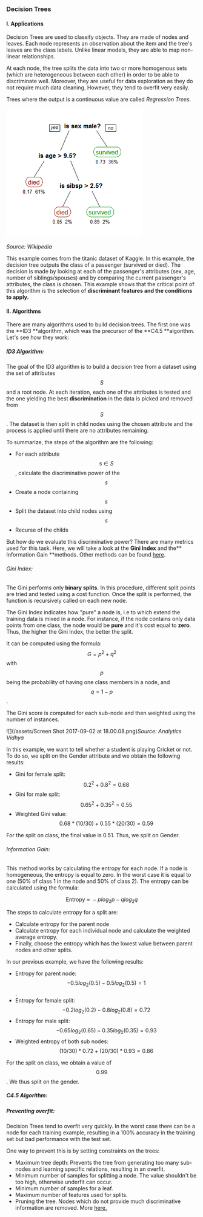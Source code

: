 ### Decision Trees

#### I. Applications

Decision Trees are used to classify objects. They are made of nodes and leaves. Each node represents an observation about the item and the tree's leaves are the class labels. Unlike linear models, they are able to map non-linear relationships.

At each node, the tree splits the data into two or more homogenous sets \(which are heterogeneous between each other\) in order to be able to discriminate well. Moreover, they are useful for data exploration as they do not require much data cleaning. However, they tend to overfit very easily.

Trees where the output is a continuous value are called _Regression Trees._

![](/assets/decision_tree.png)

_Source: Wikipedia_

This example comes from the titanic dataset of Kaggle. In this example, the decision tree outputs the class of a passenger \(survived or died\). The decision is made by looking at each of the passenger's attributes \(sex, age, number of siblings/spouses\) and by comparing the current passenger's attributes, the class is chosen. This example shows that the critical point of this algorithm is the selection of **discriminant features and the conditions to apply.**

#### II. Algorithms

There are many algorithms used to build decision trees. The first one was the **ID3 **algorithm, which was the precursor of the **C4.5 **algorithm. Let's see how they work:

##### ID3 Algorithm:

The goal of the ID3 algorithm is to build a decision tree from a dataset using the set of attributes $$S$$ and a root node. At each iteration, each one of the attributes is tested and the one yielding the best **discrimination** in the data is picked and removed from $$S$$. The dataset is then split in child nodes using the chosen attribute and the process is applied until there are no attributes remaining.

To summarize, the steps of the algorithm are the following:

* For each attribute $$s \in S$$, calculate the discriminative power of the $$s$$
* Create a node containing $$s$$
* Split the dataset into child nodes using $$s$$
* Recurse of the childs

But how do we evaluate this discriminative power? There are many metrics used for this task. Here, we will take a look at the **Gini Index** and the** Information Gain **methods. Other methods can be found [here](https://www.analyticsvidhya.com/blog/2016/04/complete-tutorial-tree-based-modeling-scratch-in-python/#one).

###### Gini Index:

The Gini performs only **binary splits.** In this procedure, different split points are tried and tested using a cost function. Once the split is performed, the function is recursively called on each new node.

The Gini Index indicates how "pure" a node is, i.e to which extend the training data is mixed in a node. For instance, if the node contains only data points from one class, the node would be **pure** and it's cost equal to **zero**. Thus, the higher the Gini Index, the better the split.

It can be computed using the formula: $$G = p^2 + q^2$$ with $$p$$ being the probability of having one class members in a node, and $$q = 1 - p$$.

The Gini score is computed for each sub-node and then weighted using the number of instances.

![](/assets/Screen Shot 2017-09-02 at 18.00.08.png)_Source: Analytics Vidhya_

In this example, we want to tell whether a student is playing Cricket or not. To do so, we split on the Gender attribute and we obtain the following results:

* Gini for female split: $$0.2^2 + 0.8^2 = 0.68$$
* Gini for male split: $$0.65^2 + 0.35^2 = 0.55$$
* Weighted Gini value: $$0.68 * (10/30) + 0.55 * (20/30) = 0.59$$

For the split on class, the final value is 0.51. Thus, we split on Gender.

###### Information Gain:

This method works by calculating the entropy for each node. If a node is homogeneous, the entropy is equal to zero. In the worst case it is equal to one \(50% of class 1 in the node and 50% of class 2\). The entropy can be calculated using the formula:


$$
\text{Entropy = } -p log_2 p - q log_2 q
$$


The steps to calculate entropy for a split are:

* Calculate entropy for the parent node
* Calculate entropy for each individual node and calculate the weighted average entropy.
* Finally, choose the entropy which has the lowest value between parent nodes and other splits.

In our previous example, we have the following results:

* Entropy for parent node: $$-0.5log_2(0.5) - 0.5log_2(0.5) = 1$$.
* Entropy for female split: $$-0.2log_2(0.2) - 0.8log_2(0.8) = 0.72$$
* Entropy for male split: $$-0.65log_2(0.65) -0.35log_2(0.35) = 0.93$$
* Weighted entropy of both sub nodes: $$(10/30) * 0.72 + (20/30) * 0.93 = 0.86$$

For the split on class, we obtain a value of $$0.99$$. We thus split on the gender.

##### C4.5 Algorithm:

##### Preventing overfit:

Decision Trees tend to overfit very quickly. In the worst case there can be a node for each training example, resulting in a 100% accuracy in the training set but bad performance with the test set.

One way to prevent this is by setting constraints on the trees:

* Maximum tree depth: Prevents the tree from generating too many sub-nodes and learning specific relations, resulting in an overfit.
* Minimum number of samples for splitting a node. The value shouldn't be too high, otherwise underfit can occur.
* Minimum number of samples for a leaf.
* Maximum number of features used for splits.
* Pruning the tree. Nodes which do not provide much discriminative information are removed. More [here.](https://en.wikipedia.org/wiki/Pruning_%28decision_trees%29)



